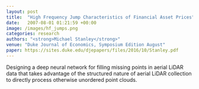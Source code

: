 ```yaml
---
layout: post
title:  "High Frequency Jump Characteristics of Financial Asset Prices"
date:   2007-08-01 01:21:59 +00:00
image: /images/hf_jumps.png
categories: research
authors: "<strong>Michael Stanley</strong>"
venue: "Duke Journal of Economics, Symposium Edition August"
paper: https://sites.duke.edu/djepapers/files/2016/10/Stanley.pdf
---
```

Designing a deep neural network for filling missing points in aerial LiDAR data that takes advantage of the structured nature of aerial LiDAR collection to directly process otherwise unordered point clouds. 